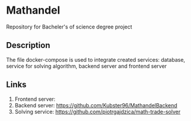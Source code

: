 # Mathandel
Repository for Bacheler's of science degree project
## Description
The file docker-compose is used to integrate created services: database, service for solving algorithm, backend server and frontend server
## Links
1. Frontend server: 
2. Backend server: https://github.com/Kubster96/MathandelBackend 
3. Solving service: https://github.com/piotrgajdzica/math-trade-solver 
